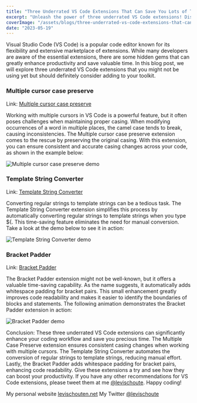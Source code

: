 ```yaml
---
title: "Three Underrated VS Code Extensions That Can Save You Lots of Time"
excerpt: "Unleash the power of three underrated VS Code extensions! Discover time-saving features like preserved casing, automated template string conversion, and bracket padding. Elevate your coding experience with these hidden gems and supercharge your productivity. Dive in and revolutionize your workflow today!"
coverImage: "/assets/blogs/three-underrated-vs-code-extensions-that-can-save-you-lots-of-time/cover.jpg"
date: "2023-05-19"
---
```


Visual Studio Code (VS Code) is a popular code editor known for its flexibility and extensive marketplace of extensions. While many developers are aware of the essential extensions, there are some hidden gems that can greatly enhance productivity and save valuable time. In this blog post, we will explore three underrated VS Code extensions that you might not be using yet but should definitely consider adding to your toolkit.

### Multiple cursor case preserve

Link: [Multiple cursor case preserve](https://marketplace.visualstudio.com/items?itemName=Cardinal90.multi-cursor-case-preserve)

Working with multiple cursors in VS Code is a powerful feature, but it often poses challenges when maintaining proper casing. When modifying occurrences of a word in multiple places, the camel case tends to break, causing inconsistencies. The Multiple cursor case preserve extension comes to the rescue by preserving the original casing. With this extension, you can ensure consistent and accurate casing changes across your code, as shown in the example below:

![Multiple cursor case preserve demo](/assets/blogs/three-underrated-vs-code-extensions-that-can-save-you-lots-of-time/demo3.gif)

### Template String Converter

Link: [Template String Converter](https://marketplace.visualstudio.com/items?itemName=meganrogge.template-string-converter)

Converting regular strings to template strings can be a tedious task. The Template String Converter extension simplifies this process by automatically converting regular strings to template strings when you type ${. This time-saving feature eliminates the need for manual conversion. Take a look at the demo below to see it in action:

![Template String Converter demo](/assets/blogs/three-underrated-vs-code-extensions-that-can-save-you-lots-of-time/demo2.gif)

### Bracket Padder

Link: [Bracket Padder](https://marketplace.visualstudio.com/items?itemName=viablelab.bracket-padder)

The Bracket Padder extension might not be well-known, but it offers a valuable time-saving capability. As the name suggests, it automatically adds whitespace padding for bracket pairs. This small enhancement greatly improves code readability and makes it easier to identify the boundaries of blocks and statements. The following animation demonstrates the Bracket Padder extension in action:

![Bracket Padder demo](/assets/blogs/three-underrated-vs-code-extensions-that-can-save-you-lots-of-time/demo1.gif)

Conclusion:
These three underrated VS Code extensions can significantly enhance your coding workflow and save you precious time. The Multiple Case Preserve extension ensures consistent casing changes when working with multiple cursors. The Template String Converter automates the conversion of regular strings to template strings, reducing manual effort. Lastly, the Bracket Padder adds whitespace padding for bracket pairs, enhancing code readability. Give these extensions a try and see how they can boost your productivity. If you have any other recommendations for VS Code extensions, please tweet them at me [@levischoute](https://twitter.com/levischoute). Happy coding!

My personal website [levischouten.net](https://levischouten.net)
My Twitter [@levischoute](https://twitter.com/levischoute)
